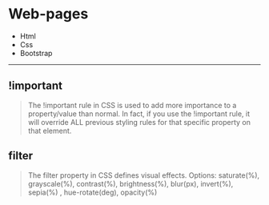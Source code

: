 # Web-pages

- Html
- Css
- Bootstrap

---

## !important

> The !important rule in CSS is used to add more importance to a property/value than normal. In fact, if you use the !important rule, it will override ALL previous styling rules for that specific property on that element.

## filter

> The filter property in CSS defines visual effects. Options: saturate(%), grayscale(%), contrast(%), brightness(%), blur(px), invert(%), sepia(%) , hue-rotate(deg), opacity(%)
